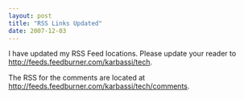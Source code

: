 ```yaml
---
layout: post
title: "RSS Links Updated"
date: 2007-12-03
---
```


I have updated my RSS Feed locations. Please update your reader to http://feeds.feedburner.com/karbassi/tech.

The RSS for the comments are located at http://feeds.feedburner.com/karbassi/tech/comments.
